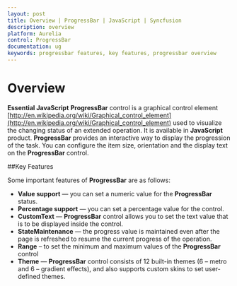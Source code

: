 ```yaml
---
layout: post
title: Overview | ProgressBar | JavaScript | Syncfusion
description: overview
platform: Aurelia
control: ProgressBar
documentation: ug
keywords: progressbar features, key features, progressbar overview
---
```


# Overview

**Essential JavaScript** **ProgressBar** control is a graphical control element [http://en.wikipedia.org/wiki/Graphical_control_element](http://en.wikipedia.org/wiki/Graphical_control_element) used to visualize the changing status of an extended operation. It is available in **JavaScript** product. **ProgressBar** provides an interactive way to display the progression of the task. You can configure the item size, orientation and the display text on the **ProgressBar** control.

##Key Features

Some important features of **ProgressBar** are as follows:

* **Value support** — you can set a numeric value for the **ProgressBar** status.
* **Percentage support** — you can set a percentage value for the control.
* **CustomText** — **ProgressBar** control allows you to set the text value that is to be displayed inside the control.
* **StateMaintenance** — the progress value is maintained even after the page is refreshed to resume the current progress of the operation.
* **Range** – to set the minimum and maximum values of the **ProgressBar** control
* **Theme** — **ProgressBar** control consists of 12 built-in themes (6 – metro and 6 – gradient effects), and also supports custom skins to set user-defined themes.


